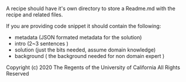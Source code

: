 A recipe should have it's own directory to store a Readme.md with the recipe and related files.

If you are providing code snippet it should contain the following:
- metadata (JSON formated metadata for the solution)
- intro (2~3 sentences )
- solution (just the bits needed, assume domain knowledge)
- background ( the background needed for non domain expert )


Copyright (c) 2020 The Regents of the University of California
All Rights Reserved